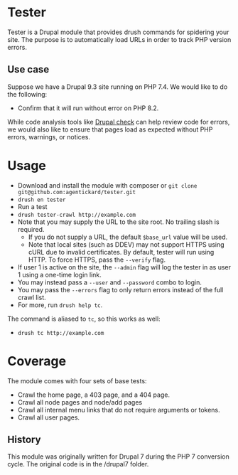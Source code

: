 Tester
===

Tester is a Drupal module that provides drush commands for spidering
your site. The purpose is to automatically load URLs in order to track PHP version errors.

## Use case

Suppose we have a Drupal 9.3 site running on PHP 7.4. We would like to do the following:

* Confirm that it will run without error on PHP 8.2.

While code analysis tools like [Drupal check](https://github.com/mglaman/drupal-check) can help review code for errors, we would also like to ensure that pages load as expected without PHP errors, warnings, or notices.

# Usage

* Download and install the module with composer or `git clone git@github.com:agentickard/tester.git`
* `drush en tester`
* Run a test
* `drush tester-crawl http://example.com`
* Note that you may supply the URL to the site root. No trailing slash is required.
  * If you do not supply a URL, the default `$base_url` value will be used.
  * Note that local sites (such as DDEV) may not support HTTPS using cURL due to invalid certificates. By default, tester will run using HTTP. To force HTTPS, pass the `--verify` flag.
* If user 1 is active on the site, the `--admin` flag will log the tester in as user 1 using a one-time login link.
* You may instead pass a `--user` and `--password` combo to login.
* You may pass the `--errors` flag to only return errors instead of the full crawl list.
* For more, run `drush help tc`.

The command is aliased to `tc`, so this works as well:

* `drush tc http://example.com`

# Coverage

The module comes with four sets of base tests:

* Crawl the home page, a 403 page, and a 404 page.
* Crawl all node pages and node/add pages
* Crawl all internal menu links that do not require arguments or tokens.
* Crawl all user pages.

## History

This module was originally written for Drupal 7 during the PHP 7 conversion cycle. The original code is in the /drupal7 folder.
